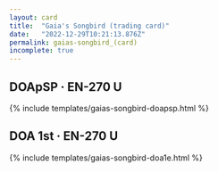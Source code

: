 ```yaml
---
layout: card
title:  "Gaia's Songbird (trading card)"
date:   "2022-12-29T10:21:13.876Z"
permalink: gaias-songbird_(card)
incomplete: true
---
```


## DOApSP &middot; EN-270 U

{% include templates/gaias-songbird-doapsp.html %}


## DOA 1st &middot; EN-270 U

{% include templates/gaias-songbird-doa1e.html %}
